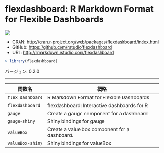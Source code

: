 

# flexdashboard: R Markdown Format for Flexible Dashboards

[![](http://www.r-pkg.org/badges/version/flexdashboard)](http://cran.rstudio.com/web/packages/flexdashboard/index.html)

* CRAN: http://cran.r-project.org/web/packages/flexdashboard/index.html
* GitHub: https://github.com/rstudio/flexdashboard
* URL: http://rmarkdown.rstudio.com/flexdashboard


```r
> library(flexdashboard)
```

バージョン: 0.2.0

-----



| 関数名 | 概略 |
|--------|------|
| `flex_dashboard` | R Markdown Format for Flexible Dashboards |
| `flexdashboard` | flexdashboard: Interactive dashboards for R |
| `gauge` | Create a gauge component for a dashboard. |
| `gauge-shiny` | Shiny bindings for gauge |
| `valueBox` | Create a value box component for a dashboard. |
| `valueBox-shiny` | Shiny bindings for valueBox |

